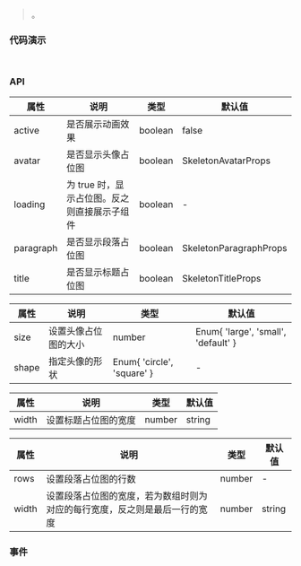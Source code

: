 #   

>  。


###  代码演示

```
 
```

### API
属性|说明|类型|默认值
--|--|--|--
active|是否展示动画效果|boolean|false
avatar|是否显示头像占位图|boolean | SkeletonAvatarProps|false
loading|为 true 时，显示占位图。反之则直接展示子组件|boolean|-
paragraph|是否显示段落占位图|boolean | SkeletonParagraphProps|true
title|是否显示标题占位图|boolean | SkeletonTitleProps|true


属性|说明|类型|默认值
--|--|--|--
size|设置头像占位图的大小|number | Enum{ 'large', 'small', 'default' }|-
shape|指定头像的形状|Enum{ 'circle', 'square' }|-


属性|说明|类型|默认值
--|--|--|--
width|设置标题占位图的宽度|number | string|-



属性|说明|类型|默认值
--|--|--|--
rows|设置段落占位图的行数|number|-
width|设置段落占位图的宽度，若为数组时则为对应的每行宽度，反之则是最后一行的宽度|number | string | Array<number | string>|-



 


### 事件

 

